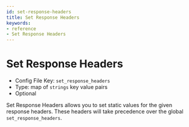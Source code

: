 ```yaml
---
id: set-response-headers
title: Set Response Headers
keywords:
- reference
- Set Response Headers
---
```



# Set Response Headers
- Config File Key: `set_response_headers`
- Type: map of `strings` key value pairs
- Optional

Set Response Headers allows you to set static values for the given response headers. These headers will take precedence over the global `set_response_headers`.

